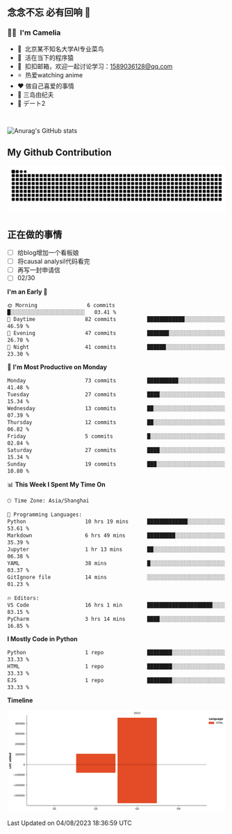 ## 念念不忘 必有回响  👋
### 👨‍🔧&nbsp;&nbsp;I'm Camelia
- 🏢&nbsp;&nbsp;北京某不知名大学AI专业菜鸟
- 🦍&nbsp;&nbsp;活在当下的程序猿
- 💬&nbsp;&nbsp;扣扣邮箱，欢迎一起讨论学习：1589036128@qq.com
- ⭐️&nbsp;&nbsp;热爱watching anime
- ❤️ 做自己喜爱的事情
- 📖 三岛由纪夫
- 🎵 デート2

<br>

![Anurag's GitHub stats](https://github-readme-stats.vercel.app/api?username=abinzzz&count_private=true&show_icons=true&theme=tokyonight)


## My Github Contribution
![](https://github.com/abinzzz/abinzzz/blob/output/github-contribution-grid-snake.svg)

## 正在做的事情
- [ ] 给blog增加一个看板娘
- [ ] 将causal analysil代码看完
- [ ] 再写一封申请信
- [ ] 02/30
<!--START_SECTION:waka-->
**I'm an Early 🐤** 

```text
🌞 Morning                6 commits           █░░░░░░░░░░░░░░░░░░░░░░░░   03.41 % 
🌆 Daytime                82 commits          ████████████░░░░░░░░░░░░░   46.59 % 
🌃 Evening                47 commits          ███████░░░░░░░░░░░░░░░░░░   26.70 % 
🌙 Night                  41 commits          ██████░░░░░░░░░░░░░░░░░░░   23.30 % 
```
📅 **I'm Most Productive on Monday** 

```text
Monday                   73 commits          ██████████░░░░░░░░░░░░░░░   41.48 % 
Tuesday                  27 commits          ████░░░░░░░░░░░░░░░░░░░░░   15.34 % 
Wednesday                13 commits          ██░░░░░░░░░░░░░░░░░░░░░░░   07.39 % 
Thursday                 12 commits          ██░░░░░░░░░░░░░░░░░░░░░░░   06.82 % 
Friday                   5 commits           █░░░░░░░░░░░░░░░░░░░░░░░░   02.84 % 
Saturday                 27 commits          ████░░░░░░░░░░░░░░░░░░░░░   15.34 % 
Sunday                   19 commits          ███░░░░░░░░░░░░░░░░░░░░░░   10.80 % 
```


📊 **This Week I Spent My Time On** 

```text
🕑︎ Time Zone: Asia/Shanghai

💬 Programming Languages: 
Python                   10 hrs 19 mins      █████████████░░░░░░░░░░░░   53.61 % 
Markdown                 6 hrs 49 mins       █████████░░░░░░░░░░░░░░░░   35.39 % 
Jupyter                  1 hr 13 mins        ██░░░░░░░░░░░░░░░░░░░░░░░   06.38 % 
YAML                     38 mins             █░░░░░░░░░░░░░░░░░░░░░░░░   03.37 % 
GitIgnore file           14 mins             ░░░░░░░░░░░░░░░░░░░░░░░░░   01.23 % 

🔥 Editors: 
VS Code                  16 hrs 1 min        █████████████████████░░░░   83.15 % 
PyCharm                  3 hrs 14 mins       ████░░░░░░░░░░░░░░░░░░░░░   16.85 % 
```

**I Mostly Code in Python** 

```text
Python                   1 repo              ████████░░░░░░░░░░░░░░░░░   33.33 % 
HTML                     1 repo              ████████░░░░░░░░░░░░░░░░░   33.33 % 
EJS                      1 repo              ████████░░░░░░░░░░░░░░░░░   33.33 % 
```



**Timeline**

![Lines of Code chart](https://raw.githubusercontent.com/abinzzz/abinzzz/main/assets/bar_graph.png)


 Last Updated on 04/08/2023 18:36:59 UTC
<!--END_SECTION:waka-->


